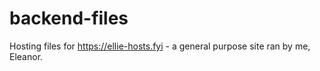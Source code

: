 # backend-files
Hosting files for https://ellie-hosts.fyi - a general purpose site ran by me, Eleanor.
